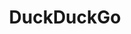 ---
title: DuckDuckGo
url: https://duckduckgo.com
image: https://duckduckgo.com/assets/logo_social-media.png
type: example
tags:
    - web
featured: true
---